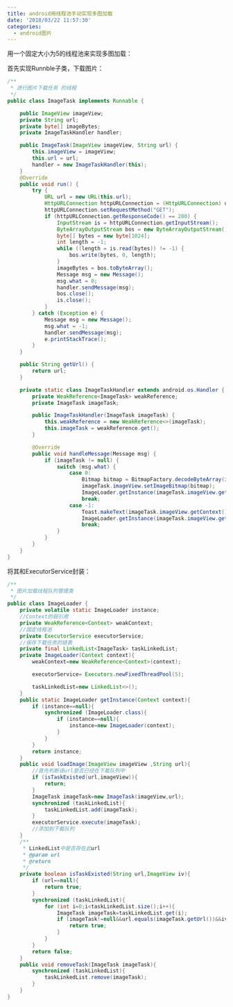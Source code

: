 ```yaml
---
title: android用线程池手动实现多图加载
date: '2018/03/22 11:57:30'
categories:
  - android图片
---
```



用一个固定大小为5的线程池来实现多图加载：

首先实现Runnble子类，下载图片：
``` java
/**
 * 进行图片下载任务 的线程
 */
public class ImageTask implements Runnable {

    public ImageView imageView;
    private String url;
    private byte[] imageBytes;
    private ImageTaskHandler handler;

    public ImageTask(ImageView imageView, String url) {
        this.imageView = imageView;
        this.url = url;
        handler = new ImageTaskHandler(this);
    }
    @Override
    public void run() {
        try {
            URL url = new URL(this.url);
            HttpURLConnection httpURLConnection = (HttpURLConnection) url.openConnection();
            httpURLConnection.setRequestMethod("GET");
            if (httpURLConnection.getResponseCode() == 200) {
                InputStream is = httpURLConnection.getInputStream();
                ByteArrayOutputStream bos = new ByteArrayOutputStream();
                byte[] bytes = new byte[1024];
                int length = -1;
                while ((length = is.read(bytes)) != -1) {
                    bos.write(bytes, 0, length);
                }
                imageBytes = bos.toByteArray();
                Message msg = new Message();
                msg.what = 0;
                handler.sendMessage(msg);
                bos.close();
                is.close();
            }
        } catch (Exception e) {
            Message msg = new Message();
            msg.what = -1;
            handler.sendMessage(msg);
            e.printStackTrace();
        }
    }

    public String getUrl() {
        return url;
    }

    private static class ImageTaskHandler extends android.os.Handler {
        private WeakReference<ImageTask> weakReference;
        private ImageTask imageTask;

        public ImageTaskHandler(ImageTask imageTask) {
            this.weakReference = new WeakReference<>(imageTask);
            this.imageTask = weakReference.get();
        }

        @Override
        public void handleMessage(Message msg) {
            if (imageTask != null) {
                switch (msg.what) {
                    case 0:
                        Bitmap bitmap = BitmapFactory.decodeByteArray(imageTask.imageBytes, 0, imageTask.imageBytes.length);
                        imageTask.imageView.setImageBitmap(bitmap);
                        ImageLoader.getInstance(imageTask.imageView.getContext()).removeTask(imageTask);
                        break;
                    case -1:
                        Toast.makeText(imageTask.imageView.getContext(), "下载失败", Toast.LENGTH_SHORT).show();
                        ImageLoader.getInstance(imageTask.imageView.getContext()).removeTask(imageTask);
                        break;
                }
            }
        }
    }
}
```

将其和ExecutorService封装：
``` java
/**
 * 图片加载线程队列管理类
 */
public class ImageLoader {
    private volatile static ImageLoader instance;
    //Context的弱引用
    private WeakReference<Context> weakContext;
    //固定线程池
    private ExecutorService executorService;
    //保存下载任务的链表
    private final LinkedList<ImageTask> taskLinkedList;
    private ImageLoader(Context context){
        weakContext=new WeakReference<Context>(context);

        executorService= Executors.newFixedThreadPool(5);

        taskLinkedList=new LinkedList<>();
    }
    public static ImageLoader getInstance(Context context){
        if (instance==null){
            synchronized (ImageLoader.class){
                if (instance==null){
                    instance=new ImageLoader(context);
                }
            }
        }
        return instance;
    }
    public void loadImage(ImageView imageView ,String url){
        //首先判断该url是否已经在下载队列中
        if (isTaskExisted(url,imageView)){
            return;
        }
        ImageTask imageTask=new ImageTask(imageView,url);
        synchronized (taskLinkedList){
            taskLinkedList.add(imageTask);
        }
        executorService.execute(imageTask);
        //添加到下载队列
    }
    /**
     * LinkedList中是否存在此url
     * @param url
     * @return
     */
    private boolean isTaskExisted(String url,ImageView iv){
        if (url==null){
            return true;
        }
        synchronized (taskLinkedList){
            for (int i=0;i<taskLinkedList.size();i++){
                ImageTask imageTask=taskLinkedList.get(i);
                if (imageTask!=null&&url.equals(imageTask.getUrl())&&iv.getId()==imageTask.imageView.getId()){
                    return true;
                }
            }
        }
        return false;
    }
    public void removeTask(ImageTask imageTask){
        synchronized (taskLinkedList){
            taskLinkedList.remove(imageTask);
        }
    }
}
```
                                                                                                                                                                                                                                                                                                                                                                                                                                                                                                                                                                                                                                                                                                                                                                                                                                                                                                                                                                                                                                                                                                                                                                                                                                                                                                                                                                                                                                                                                                                                                                                                                                                                                                                                                                                                                                                                                                                                                                                                                                                                                                                                                                                                                                                                                                                                                                                                                                                                                                                                                                                                                                                                                                                                                                                                                                                                                                                                                                                                                                                                                                                                                                                                                                                                                                                                                                                                                                                                                                                                                                                                                                                                                                                                                                                                                                                                                                                                                                                                                                                                                                                                                                                                                                                                                                                                                                                                                                                                                                                                                                                                                                                                                                                                                                                                                                                                                                                                                                                                                                                                                                                                                                                                                                                                                                                                                                                                                                                                                                                                                                                          